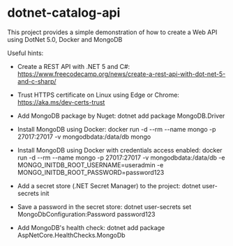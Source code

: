 # dotnet-catalog-api

This project provides a simple demonstration of how to create a Web API using DotNet 5.0, Docker and MongoDB

Useful hints:

- Create a REST API with .NET 5 and C#: https://www.freecodecamp.org/news/create-a-rest-api-with-dot-net-5-and-c-sharp/

- Trust HTTPS certificate on Linux using Edge or Chrome: https://aka.ms/dev-certs-trust

- Add MongoDB package by Nuget: dotnet add package MongoDB.Driver

- Install MongoDB using Docker: docker run -d --rm --name mongo -p 27017:27017 -v mongodbdata:/data/db mongo

- Install MongoDB using Docker with credentials access enabled: docker run -d --rm --name mongo -p 27017:27017 -v mongodbdata:/data/db -e MONGO_INITDB_ROOT_USERNAME=useradmin -e MONGO_INITDB_ROOT_PASSWORD=password123

- Add a secret store (.NET Secret Manager) to the project: dotnet user-secrets init

- Save a password in the secret store: dotnet user-secrets set MongoDbConfiguration:Password password123

- Add MongoDB's health check: dotnet add package AspNetCore.HealthChecks.MongoDb
